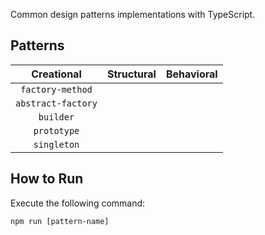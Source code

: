 Common design patterns implementations with TypeScript.

## Patterns

|     Creational     | Structural | Behavioral |
| :----------------: | :--------: | :--------: |
|  `factory-method`  |            |            |
| `abstract-factory` |            |            |
|     `builder`      |            |            |
|    `prototype`     |            |            |
|    `singleton`     |            |            |

## How to Run

Execute the following command:

```
npm run [pattern-name]
```

